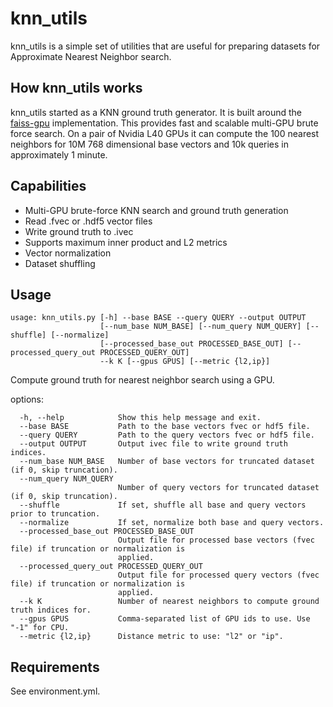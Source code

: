 # knn_utils

knn_utils is a simple set of utilities that are useful for preparing datasets for Approximate Nearest Neighbor search.

## How knn_utils works

knn_utils started as a KNN ground truth generator.  It is built around the [faiss-gpu](https://anaconda.org/pytorch/faiss-gpu) implementation.  This provides fast and scalable  multi-GPU brute force search.  On a pair of Nvidia L40 GPUs it can compute the 100 nearest neighbors for 10M 768 dimensional base vectors and 10k queries in approximately 1 minute.

## Capabilities

- Multi-GPU brute-force KNN search and ground truth generation
- Read .fvec or .hdf5 vector files
- Write ground truth to .ivec
- Supports maximum inner product and L2 metrics
- Vector normalization
- Dataset shuffling

## Usage

```text
usage: knn_utils.py [-h] --base BASE --query QUERY --output OUTPUT 
                    [--num_base NUM_BASE] [--num_query NUM_QUERY] [--shuffle] [--normalize] 
                    [--processed_base_out PROCESSED_BASE_OUT] [--processed_query_out PROCESSED_QUERY_OUT] 
                    --k K [--gpus GPUS] [--metric {l2,ip}]
```


Compute ground truth for nearest neighbor search using a GPU.

options:
```text
  -h, --help            Show this help message and exit.
  --base BASE           Path to the base vectors fvec or hdf5 file.
  --query QUERY         Path to the query vectors fvec or hdf5 file.
  --output OUTPUT       Output ivec file to write ground truth indices.
  --num_base NUM_BASE   Number of base vectors for truncated dataset (if 0, skip truncation).
  --num_query NUM_QUERY
                        Number of query vectors for truncated dataset (if 0, skip truncation).
  --shuffle             If set, shuffle all base and query vectors prior to truncation.
  --normalize           If set, normalize both base and query vectors.
  --processed_base_out PROCESSED_BASE_OUT
                        Output file for processed base vectors (fvec file) if truncation or normalization is
                        applied.
  --processed_query_out PROCESSED_QUERY_OUT
                        Output file for processed query vectors (fvec file) if truncation or normalization is
                        applied.
  --k K                 Number of nearest neighbors to compute ground truth indices for.
  --gpus GPUS           Comma-separated list of GPU ids to use. Use "-1" for CPU.
  --metric {l2,ip}      Distance metric to use: "l2" or "ip".
```
## Requirements

See environment.yml.
